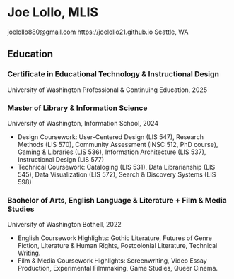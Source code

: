 # Joe Lollo, MLIS
joelollo880@gmail.com
https://joelollo21.github.io
Seattle, WA

## Education
### Certificate in Educational Technology & Instructional Design
University of Washington Professional & Continuing Education, 2025

### Master of Library & Information Science
University of Washington, Information School, 2024
- Design Coursework: User-Centered Design (LIS 547), Research Methods (LIS 570), Community Assessment (INSC 512, PhD course), Gaming & Libraries (LIS 536), Information Architecture (LIS 537), Instructional Design (LIS 577)
- Technical Coursework: Cataloging (LIS 531), Data Librarianship (LIS 545), Data Visualization (LIS 572), Search & Discovery Systems (LIS 598)

### Bachelor of Arts, English Language & Literature + Film & Media Studies
University of Washington Bothell, 2022
- English Coursework Highlights: Gothic Literature, Futures of Genre Fiction, Literature & Human Rights, Postcolonial Literature, Technical Writing.
- Film & Media Coursework Highlights: Screenwriting, Video Essay Production, Experimental Filmmaking, Game Studies, Queer Cinema.
